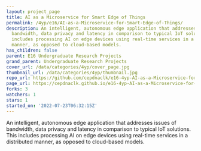 ```yaml
---
layout: project_page
title: AI as a Microservice for Smart Edge of Things
permalink: /4yp/e16/AI-as-a-Microservice-for-Smart-Edge-of-Things/
description: An intelligent, autonomous edge application that addresses issues of
  bandwidth, data privacy and latency in comparison to typical IoT solutions. This
  includes processing AI on edge devices using real-time services in a distributed
  manner, as opposed to cloud-based models.
has_children: false
parent: E16 Undergraduate Research Projects
grand_parent: Undergraduate Research Projects
cover_url: /data/categories/4yp/cover_page.jpg
thumbnail_url: /data/categories/4yp/thumbnail.jpg
repo_url: https://github.com/cepdnaclk/e16-4yp-AI-as-a-Microservice-for-Smart-Edge-of-Things
page_url: https://cepdnaclk.github.io/e16-4yp-AI-as-a-Microservice-for-Smart-Edge-of-Things
forks: 3
watchers: 1
stars: 1
started_on: '2022-07-23T06:32:15Z'
---
```


An intelligent, autonomous edge application that addresses issues of bandwidth, data privacy and latency in comparison to typical IoT solutions. This includes processing AI on edge devices using real-time services in a distributed manner, as opposed to cloud-based models.